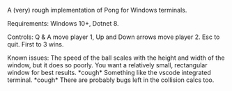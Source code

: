 A (very) rough implementation of Pong for Windows terminals.

Requirements: Windows 10+, Dotnet 8.

Controls: Q & A move player 1, Up and Down arrows move player 2. Esc to quit. First to 3 wins.

Known issues: The speed of the ball scales with the height and width of the window, but it does so poorly.
You want a relatively small, rectangular window for best results. \*cough\* Something like the vscode integrated terminal. \*cough\* There are probably bugs left in the collision calcs too.
